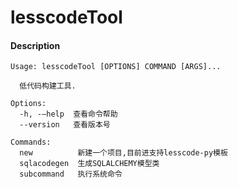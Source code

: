 # lesscodeTool

#### Description
```
Usage: lesscodeTool [OPTIONS] COMMAND [ARGS]...

  低代码构建工具.

Options:
  -h, -–help  查看命令帮助
  --version   查看版本号

Commands:
  new          新建一个项目,目前进支持lesscode-py模板
  sqlacodegen  生成SQLALCHEMY模型类
  subcommand   执行系统命令
```